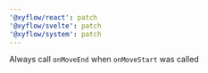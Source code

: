 ```yaml
---
'@xyflow/react': patch
'@xyflow/svelte': patch
'@xyflow/system': patch
---
```


Always call `onMoveEnd` when `onMoveStart` was called
